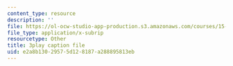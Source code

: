 ```yaml
---
content_type: resource
description: ''
file: https://ol-ocw-studio-app-production.s3.amazonaws.com/courses/15-s08-fintech-shaping-the-financial-world-spring-2020/e2a8b13029575d128187a288895813eb_uHUA6M1OEwk.vtt
file_type: application/x-subrip
resourcetype: Other
title: 3play caption file
uid: e2a8b130-2957-5d12-8187-a288895813eb
---
```

